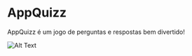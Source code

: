 # AppQuizz
AppQuizz é um jogo de perguntas e respostas bem divertido!



![Alt Text](https://github.com/{user-images}/{githubusercontent.com}/27358198/{master}/path/to/66502768-4f6f4200-ea9c-11e9-9563-8a7cf88c842.png)

